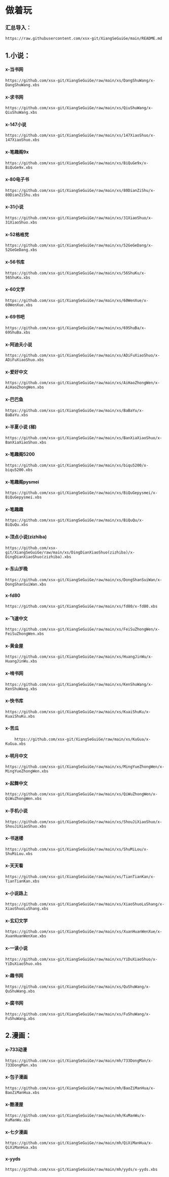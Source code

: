 做着玩
=
### 汇总导入：
	https://raw.githubusercontent.com/xsx-git/XiangSeGuiGe/main/README.md

1.小说：
-
#### x-当书网
	https://github.com/xsx-git/XiangSeGuiGe/raw/main/xs/DangShuWang/x-DangShuWang.xbs
#### x-求书网
	https://github.com/xsx-git/XiangSeGuiGe/raw/main/xs/QiuShuWang/x-QiuShuWang.xbs
#### x-147小说
	https://github.com/xsx-git/XiangSeGuiGe/raw/main/xs/147XiaoShuo/x-147XiaoShuo.xbs
#### x-笔趣阁9x
	https://github.com/xsx-git/XiangSeGuiGe/raw/main/xs/BiQuGe9x/x-BiQuGe9x.xbs
#### x-80电子书
	https://github.com/xsx-git/XiangSeGuiGe/raw/main/xs/80DianZiShu/x-80DianZiShu.xbs
#### x-31小说
	https://github.com/xsx-git/XiangSeGuiGe/raw/main/xs/31XiaoShuo/x-31XiaoShuo.xbs
#### x-52格格党
	https://github.com/xsx-git/XiangSeGuiGe/raw/main/xs/52GeGeDang/x-52GeGeDang.xbs
#### x-56书库
	https://github.com/xsx-git/XiangSeGuiGe/raw/main/xs/56ShuKu/x-56ShuKu.xbs
#### x-60文学
	https://github.com/xsx-git/XiangSeGuiGe/raw/main/xs/60WenXue/x-60WenXue.xbs
#### x-69书吧
	https://github.com/xsx-git/XiangSeGuiGe/raw/main/xs/69ShuBa/x-69ShuBa.xbs
#### x-阿迪夫小说
	https://github.com/xsx-git/XiangSeGuiGe/raw/main/xs/ADiFuXiaoShuo/x-ADiFuXiaoShuo.xbs
#### x-爱好中文
	https://github.com/xsx-git/XiangSeGuiGe/raw/main/xs/AiHaoZhongWen/x-AiHaoZhongWen.xbs
#### x-巴巴鱼
	https://github.com/xsx-git/XiangSeGuiGe/raw/main/xs/BaBaYu/x-BaBaYu.xbs
#### x-半夏小说 (梯)
	https://github.com/xsx-git/XiangSeGuiGe/raw/main/xs/BanXiaXiaoShuo/x-BanXiaXiaoShuo.xbs
#### x-笔趣阁5200
	https://github.com/xsx-git/XiangSeGuiGe/raw/main/xs/biqu5200/x-biqu5200.xbs
#### x-笔趣阁pysmei
	https://github.com/xsx-git/XiangSeGuiGe/raw/main/xs/BiQuGepysmei/x-BiQuGepysmei.xbs
#### x-笔趣趣
	https://github.com/xsx-git/XiangSeGuiGe/raw/main/xs/BiQuQu/x-BiQuQu.xbs
#### x-顶点小说(zizhiba)
	https://github.com/xsx-git/XiangSeGuiGe/raw/main/xs/DingDianXiaoShuo(zizhiba)/x-DingDianXiaoShuo(zizhiba).xbs
#### x-东山岁晚
	https://github.com/xsx-git/XiangSeGuiGe/raw/main/xs/DongShanSuiWan/x-DongShanSuiWan.xbs
#### x-fd80
	https://github.com/xsx-git/XiangSeGuiGe/raw/main/xs/fd80/x-fd80.xbs
#### x-飞速中文
	https://github.com/xsx-git/XiangSeGuiGe/raw/main/xs/FeiSuZhongWen/x-FeiSuZhongWen.xbs
#### x-黄金屋
	https://github.com/xsx-git/XiangSeGuiGe/raw/main/xs/HuangJinWu/x-HuangJinWu.xbs
#### x-啃书网
	https://github.com/xsx-git/XiangSeGuiGe/raw/main/xs/KenShuWang/x-KenShuWang.xbs
#### x-快书库
	https://github.com/xsx-git/XiangSeGuiGe/raw/main/xs/KuaiShuKu/x-KuaiShuKu.xbs
#### x-苦瓜
    	https://github.com/xsx-git/XiangSeGuiGe/raw/main/xs/KuGua/x-KuGua.xbs
#### x-明月中文
	https://github.com/xsx-git/XiangSeGuiGe/raw/main/xs/MingYueZhongWen/x-MingYueZhongWen.xbs
#### x-起舞中文
	https://github.com/xsx-git/XiangSeGuiGe/raw/main/xs/QiWuZhongWen/x-QiWuZhongWen.xbs
#### x-手机小说
	https://github.com/xsx-git/XiangSeGuiGe/raw/main/xs/ShouJiXiaoShuo/x-ShouJiXiaoShuo.xbs
#### x-书迷楼
	https://github.com/xsx-git/XiangSeGuiGe/raw/main/xs/ShuMiLou/x-ShuMiLou.xbs
#### x-天天看
	https://github.com/xsx-git/XiangSeGuiGe/raw/main/xs/TianTianKan/x-TianTianKan.xbs
#### x-小说路上
	https://github.com/xsx-git/XiangSeGuiGe/raw/main/xs/XiaoShuoLuShang/x-XiaoShuoLuShang.xbs
#### x-玄幻文学
	https://github.com/xsx-git/XiangSeGuiGe/raw/main/xs/XuanHuanWenXue/x-XuanHuanWenXue.xbs
#### x-一读小说
	https://github.com/xsx-git/XiangSeGuiGe/raw/main/xs/YiDuXiaoShuo/x-YiDuXiaoShuo.xbs
#### x-趣书网
	https://github.com/xsx-git/XiangSeGuiGe/raw/main/xs/QuShuWang/x-QuShuWang.xbs
#### x-腐书网
	https://github.com/xsx-git/XiangSeGuiGe/raw/main/xs/FuShuWang/x-FuShuWang.xbs

2.漫画：
-
#### x-733动漫
	https://github.com/xsx-git/XiangSeGuiGe/raw/main/mh/733DongMan/x-733DongMan.xbs
#### x-包子漫画
	https://github.com/xsx-git/XiangSeGuiGe/raw/main/mh/BaoZiManHua/x-BaoZiManHua.xbs
#### x-酷漫屋
	https://github.com/xsx-git/XiangSeGuiGe/raw/main/mh/KuManWu/x-KuManWu.xbs
#### x-七夕漫画
	https://github.com/xsx-git/XiangSeGuiGe/raw/main/mh/QiXiManHua/x-QiXiManHua.xbs
#### x-yyds
	https://github.com/xsx-git/XiangSeGuiGe/raw/main/mh/yyds/x-yyds.xbs
